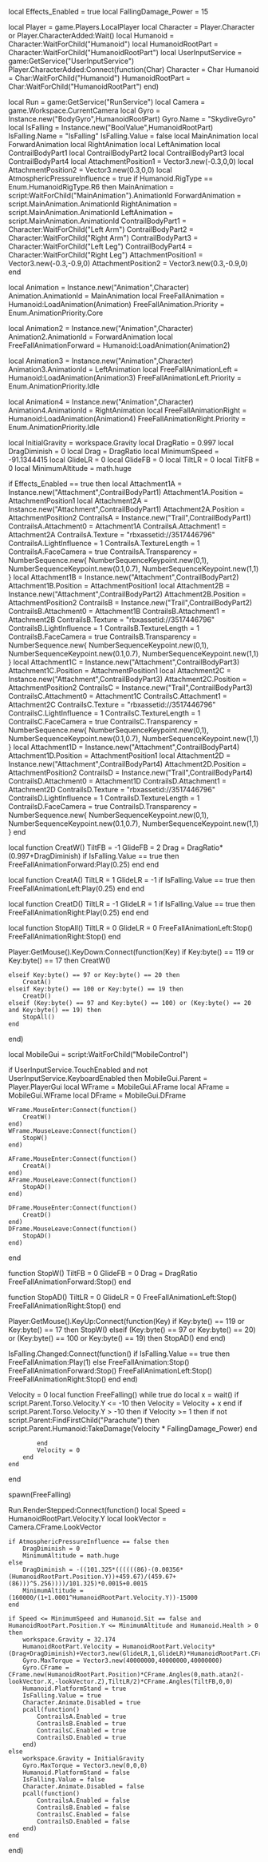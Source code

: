 local Effects_Enabled = true
local FallingDamage_Power = 15



local Player = game.Players.LocalPlayer
local Character = Player.Character or Player.CharacterAdded:Wait()
local Humanoid = Character:WaitForChild("Humanoid")
local HumanoidRootPart = Character:WaitForChild("HumanoidRootPart")
local UserInputService = game:GetService("UserInputService")
Player.CharacterAdded:Connect(function(Char)
	Character = Char
	Humanoid = Char:WaitForChild("Humanoid")
	HumanoidRootPart = Char:WaitForChild("HumanoidRootPart")
end)

local Run = game:GetService("RunService")
local Camera = game.Workspace.CurrentCamera
local Gyro = Instance.new("BodyGyro",HumanoidRootPart)
Gyro.Name = "SkydiveGyro"
local IsFalling = Instance.new("BoolValue",HumanoidRootPart)
IsFalling.Name = "IsFalling"
IsFalling.Value = false
local MainAnimation
local ForwardAnimation
local RightAnimation
local LeftAnimation
local ContrailBodyPart1
local ContrailBodyPart2
local ContrailBodyPart3
local ContrailBodyPart4
local AttachmentPosition1 = Vector3.new(-0.3,0,0)
local AttachmentPosition2 = Vector3.new(0.3,0,0)
local AtmosphericPressureInfluence = true
if Humanoid.RigType == Enum.HumanoidRigType.R6 then
	MainAnimation = script:WaitForChild("MainAnimation").AnimationId
	ForwardAnimation = script.MainAnimation.AnimationId
	RightAnimation = script.MainAnimation.AnimationId
	LeftAnimation = script.MainAnimation.AnimationId
	ContrailBodyPart1 = Character:WaitForChild("Left Arm")
	ContrailBodyPart2 = Character:WaitForChild("Right Arm")
	ContrailBodyPart3 = Character:WaitForChild("Left Leg")
	ContrailBodyPart4 = Character:WaitForChild("Right Leg")
	AttachmentPosition1 = Vector3.new(-0.3,-0.9,0)
	AttachmentPosition2 = Vector3.new(0.3,-0.9,0)
end

local Animation = Instance.new("Animation",Character)
Animation.AnimationId = MainAnimation
local FreeFallAnimation = Humanoid:LoadAnimation(Animation)
FreeFallAnimation.Priority = Enum.AnimationPriority.Core

local Animation2 = Instance.new("Animation",Character)
Animation2.AnimationId = ForwardAnimation
local FreeFallAnimationForward = Humanoid:LoadAnimation(Animation2)
	
local Animation3 = Instance.new("Animation",Character)
Animation3.AnimationId = LeftAnimation
local FreeFallAnimationLeft = Humanoid:LoadAnimation(Animation3)
FreeFallAnimationLeft.Priority = Enum.AnimationPriority.Idle
	
local Animation4 = Instance.new("Animation",Character)
Animation4.AnimationId = RightAnimation
local FreeFallAnimationRight = Humanoid:LoadAnimation(Animation4)
FreeFallAnimationRight.Priority = Enum.AnimationPriority.Idle


local InitialGravity = workspace.Gravity
local DragRatio = 0.997
local DragDiminish = 0
local Drag = DragRatio
local MinimumSpeed = -91.1344415
local GlideLR = 0
local GlideFB = 0
local TiltLR = 0
local TiltFB = 0
local MinimumAltitude = math.huge

if Effects_Enabled == true then
	local Attachment1A = Instance.new("Attachment",ContrailBodyPart1)
	Attachment1A.Position = AttachmentPosition1
	local Attachment2A = Instance.new("Attachment",ContrailBodyPart1)
	Attachment2A.Position = AttachmentPosition2
	ContrailsA = Instance.new("Trail",ContrailBodyPart1)
	ContrailsA.Attachment0 = Attachment1A
	ContrailsA.Attachment1 = Attachment2A
	ContrailsA.Texture = "rbxassetid://3517446796"
	ContrailsA.LightInfluence = 1
	ContrailsA.TextureLength = 1
	ContrailsA.FaceCamera = true
	ContrailsA.Transparency = NumberSequence.new{
		NumberSequenceKeypoint.new(0,1),
		NumberSequenceKeypoint.new(0.1,0.7),
		NumberSequenceKeypoint.new(1,1)
	}
	local Attachment1B = Instance.new("Attachment",ContrailBodyPart2)
	Attachment1B.Position = AttachmentPosition1
	local Attachment2B = Instance.new("Attachment",ContrailBodyPart2)
	Attachment2B.Position = AttachmentPosition2
	ContrailsB = Instance.new("Trail",ContrailBodyPart2)
	ContrailsB.Attachment0 = Attachment1B
	ContrailsB.Attachment1 = Attachment2B
	ContrailsB.Texture = "rbxassetid://3517446796"
	ContrailsB.LightInfluence = 1
	ContrailsB.TextureLength = 1
	ContrailsB.FaceCamera = true
	ContrailsB.Transparency = NumberSequence.new{
		NumberSequenceKeypoint.new(0,1),
		NumberSequenceKeypoint.new(0.1,0.7),
		NumberSequenceKeypoint.new(1,1)
	}
	local Attachment1C = Instance.new("Attachment",ContrailBodyPart3)
	Attachment1C.Position = AttachmentPosition1
	local Attachment2C = Instance.new("Attachment",ContrailBodyPart3)
	Attachment2C.Position = AttachmentPosition2
	ContrailsC = Instance.new("Trail",ContrailBodyPart3)
	ContrailsC.Attachment0 = Attachment1C
	ContrailsC.Attachment1 = Attachment2C
	ContrailsC.Texture = "rbxassetid://3517446796"
	ContrailsC.LightInfluence = 1
	ContrailsC.TextureLength = 1
	ContrailsC.FaceCamera = true
	ContrailsC.Transparency = NumberSequence.new{
		NumberSequenceKeypoint.new(0,1),
		NumberSequenceKeypoint.new(0.1,0.7),
		NumberSequenceKeypoint.new(1,1)
	}
	local Attachment1D = Instance.new("Attachment",ContrailBodyPart4)
	Attachment1D.Position = AttachmentPosition1
	local Attachment2D = Instance.new("Attachment",ContrailBodyPart4)
	Attachment2D.Position = AttachmentPosition2
	ContrailsD = Instance.new("Trail",ContrailBodyPart4)
	ContrailsD.Attachment0 = Attachment1D
	ContrailsD.Attachment1 = Attachment2D
	ContrailsD.Texture = "rbxassetid://3517446796"
	ContrailsD.LightInfluence = 1
	ContrailsD.TextureLength = 1
	ContrailsD.FaceCamera = true
	ContrailsD.Transparency = NumberSequence.new{
		NumberSequenceKeypoint.new(0,1),
		NumberSequenceKeypoint.new(0.1,0.7),
		NumberSequenceKeypoint.new(1,1)
	}
end

local function CreatW()
	TiltFB = -1
	GlideFB = 2
	Drag = DragRatio*(0.997+DragDiminish)
	if IsFalling.Value == true then
		FreeFallAnimationForward:Play(0.25)
	end
end

local function CreatA()
	TiltLR = 1
	GlideLR = -1
	if IsFalling.Value == true then
		FreeFallAnimationLeft:Play(0.25)
	end
end

local function CreatD()
	TiltLR = -1
	GlideLR = 1
	if IsFalling.Value == true then
		FreeFallAnimationRight:Play(0.25)
	end 
end

local function StopAll()
	TiltLR = 0
	GlideLR = 0
	FreeFallAnimationLeft:Stop()
	FreeFallAnimationRight:Stop()
end

Player:GetMouse().KeyDown:Connect(function(Key)
	if Key:byte() == 119 or Key:byte() == 17 then 
		CreatW()
		
	elseif Key:byte() == 97 or Key:byte() == 20 then 
		CreatA()
	elseif Key:byte() == 100 or Key:byte() == 19 then 
		CreatD()
	elseif (Key:byte() == 97 and Key:byte() == 100) or (Key:byte() == 20 and Key:byte() == 19) then
		StopAll()
    end
end)

local MobileGui = script:WaitForChild("MobileControl")


if UserInputService.TouchEnabled and not UserInputService.KeyboardEnabled then
	MobileGui.Parent = Player.PlayerGui
	local WFrame = MobileGui.AFrame
	local AFrame = MobileGui.WFrame
	local DFrame = MobileGui.DFrame

	WFrame.MouseEnter:Connect(function()
		CreatW()
	end)
	WFrame.MouseLeave:Connect(function()
		StopW()
	end)

	AFrame.MouseEnter:Connect(function()
		CreatA()
	end)
	AFrame.MouseLeave:Connect(function()
		StopAD()
	end)

	DFrame.MouseEnter:Connect(function()
		CreatD()
	end)
	DFrame.MouseLeave:Connect(function()
		StopAD()
	end)
end



function StopW()
	TiltFB = 0
	GlideFB = 0
	Drag = DragRatio
	FreeFallAnimationForward:Stop()
end

function StopAD()
	TiltLR = 0
	GlideLR = 0
	FreeFallAnimationLeft:Stop()
	FreeFallAnimationRight:Stop()
end




Player:GetMouse().KeyUp:Connect(function(Key)
    if Key:byte() == 119 or Key:byte() == 17 then 
		StopW()
	elseif (Key:byte() == 97 or Key:byte() == 20) or (Key:byte() == 100 or Key:byte() == 19) then 
		StopAD()
	end
end)


IsFalling.Changed:Connect(function()
	if IsFalling.Value == true then
		FreeFallAnimation:Play(1)
	else
		FreeFallAnimation:Stop()
		FreeFallAnimationForward:Stop()
		FreeFallAnimationLeft:Stop()
		FreeFallAnimationRight:Stop()
	end
end)


Velocity = 0
local function FreeFalling()
	while true do
		local x = wait()
		if script.Parent.Torso.Velocity.Y <= -10 then 
			Velocity = Velocity + x
		end
		if script.Parent.Torso.Velocity.Y > -10 then 
			if Velocity >= 1 then 
				if not script.Parent:FindFirstChild("Parachute") then
					script.Parent.Humanoid:TakeDamage(Velocity * FallingDamage_Power) 
				end

			end
			Velocity = 0
		end
	end
end

spawn(FreeFalling)


Run.RenderStepped:Connect(function()
	local Speed = HumanoidRootPart.Velocity.Y
	local lookVector = Camera.CFrame.LookVector
	
	if AtmosphericPressureInfluence == false then
		DragDiminish = 0
		MinimumAltitude = math.huge
	else
		DragDiminish = -((101.325*((((((86)-(0.00356*(HumanoidRootPart.Position.Y))+459.67)/(459.67+(86)))^5.256))))/101.325)*0.0015+0.0015
		MinimumAltitude = (160000/(1+1.0001^HumanoidRootPart.Velocity.Y))-15000 
	end

	if Speed <= MinimumSpeed and Humanoid.Sit == false and HumanoidRootPart.Position.Y <= MinimumAltitude and Humanoid.Health > 0 then
		workspace.Gravity = 32.174  
		HumanoidRootPart.Velocity = HumanoidRootPart.Velocity*(Drag+DragDiminish)+Vector3.new(GlideLR,1,GlideLR)*HumanoidRootPart.CFrame.RightVector+Vector3.new(GlideFB,1,GlideFB)*HumanoidRootPart.CFrame.LookVector
		Gyro.MaxTorque = Vector3.new(40000000,40000000,40000000)
		Gyro.CFrame = CFrame.new(HumanoidRootPart.Position)*CFrame.Angles(0,math.atan2(-lookVector.X,-lookVector.Z),TiltLR/2)*CFrame.Angles(TiltFB,0,0)
		Humanoid.PlatformStand = true
		IsFalling.Value = true
		Character.Animate.Disabled = true
		pcall(function()
			ContrailsA.Enabled = true
			ContrailsB.Enabled = true
			ContrailsC.Enabled = true
			ContrailsD.Enabled = true
		end)	
	else
		workspace.Gravity = InitialGravity
		Gyro.MaxTorque = Vector3.new(0,0,0)
		Humanoid.PlatformStand = false
		IsFalling.Value = false
		Character.Animate.Disabled = false
		pcall(function()
			ContrailsA.Enabled = false
			ContrailsB.Enabled = false
			ContrailsC.Enabled = false
			ContrailsD.Enabled = false
		end)	
	end
end)


